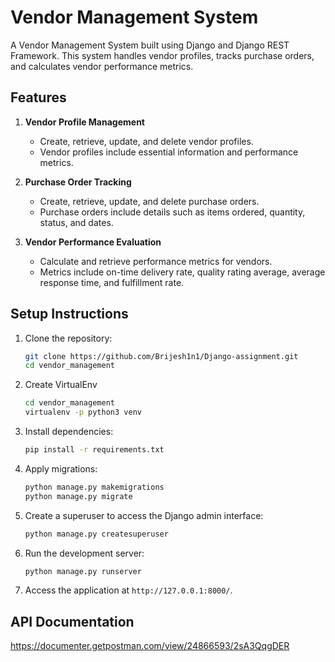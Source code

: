 # Vendor Management System

A Vendor Management System built using Django and Django REST Framework. This system handles vendor profiles, tracks purchase orders, and calculates vendor performance metrics.

## Features

1. **Vendor Profile Management**
   - Create, retrieve, update, and delete vendor profiles.
   - Vendor profiles include essential information and performance metrics.

2. **Purchase Order Tracking**
   - Create, retrieve, update, and delete purchase orders.
   - Purchase orders include details such as items ordered, quantity, status, and dates.

3. **Vendor Performance Evaluation**
   - Calculate and retrieve performance metrics for vendors.
   - Metrics include on-time delivery rate, quality rating average, average response time, and fulfillment rate.

## Setup Instructions

1. Clone the repository:
    ```bash
    git clone https://github.com/Brijesh1n1/Django-assignment.git
    cd vendor_management
    ```

2. Create VirtualEnv
    ```bash
    cd vendor_management
    virtualenv -p python3 venv
    ```

3. Install dependencies:
    ```bash
    pip install -r requirements.txt
    ```

4. Apply migrations:
    ```bash
    python manage.py makemigrations
    python manage.py migrate
    ```

4. Create a superuser to access the Django admin interface:
    ```bash
    python manage.py createsuperuser
    ```

5. Run the development server:
    ```bash
    python manage.py runserver
    ```

6. Access the application at `http://127.0.0.1:8000/`.

## API Documentation
https://documenter.getpostman.com/view/24866593/2sA3QqgDER